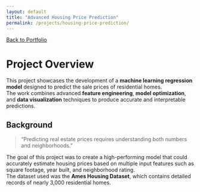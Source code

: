 ```yaml
---
layout: default
title: "Advanced Housing Price Prediction"
permalink: /projects/housing-price-prediction/
---
```



[Back to Portfolio](./index.html)

# Project Overview

This project showcases the development of a **machine learning regression model** designed to predict the sale prices of residential homes.  
The work combines advanced **feature engineering**, **model optimization**, and **data visualization** techniques to produce accurate and interpretable predictions.

## Background

> “Predicting real estate prices requires understanding both numbers and neighborhoods.”

The goal of this project was to create a high-performing model that could accurately estimate housing prices based on multiple input features such as square footage, year built, and neighborhood rating.  
The dataset used was the **Ames Housing Dataset**, which contains detailed records of nearly 3,000 residential homes.

